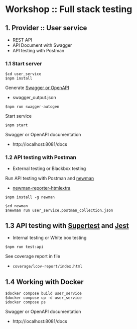 # Workshop :: Full stack testing


## 1. Provider :: User service
* REST API
* API Document with Swagger
* API testing with Postman


### 1.1 Start server
```
$cd user_service
$npm install
```
Generate [Swagger or OpenAPI](https://swagger.io/)
* swagger_output.json

```
$npm run swagger-autogen
```

Start service
```
$npm start
```

Swagger or OpenAPI documentation
* http://localhost:8081/docs


### 1.2 API testing with Postman
* External testing or Blackbox testing

Run API testing with Postman and [newman](https://www.npmjs.com/package/newman)
* [newman-reporter-htmlextra](https://www.npmjs.com/package/newman-reporter-htmlextra)
```
$npm install -g newman

$cd newman
$newman run user_service.postman_collection.json
```

## 1.3 API testing with [Supertest](https://www.npmjs.com/package/supertest) and [Jest](https://jestjs.io/)
* Internal testing or White box testing

```
$npm run test:api
```
See coverage report in file
* `coverage/lcov-report/index.html`

## 1.4 Working with Docker
```
$docker compose build user_service
$docker compose up -d user_service
$docker compose ps
```

Swagger or OpenAPI documentation
* http://localhost:8081/docs


